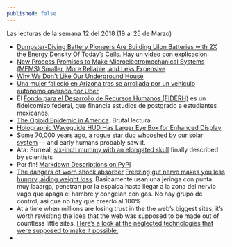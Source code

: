 ```yaml
---
published: false
---
```

Las lecturas de la semana 12 del 2018 (19 al 25 de Marzo)

- [ Dumpster-Diving Battery Pioneers Are Building LiIon Batteries with 2X the Energy Density Of Today’s Cells](https://www.pddnet.com/article/2018/03/dumpster-diving-battery-pioneers-are-building-liion-batteries-2x-energy-density-todays-cells). Hay un [video con explicacion](https://www.youtube.com/watch?v=plw4MMdbjLI).
- [New Process Promises to Make Microelectromechanical Systems (MEMS) Smaller, More Reliable, and Less Expensive](https://www.pddnet.com/news/2018/03/new-process-promises-make-microelectromechanical-systems-mems-smaller-more-reliable-and-less)
- [Why We Don't Like Our Underground House](https://dengarden.com/misc/The-Pitfalls-of-an-Underground-House)
- [Una mujer falleció en Arizona tras se arrollada por un vehículo autónomo operado por Uber](https://elpais.com/tecnologia/2018/03/19/actualidad/1521479089_032894.html?id_externo_rsoc=FB_CM)
- El [Fondo para el Desarrollo de Recursos Humanos (FIDERH)](http://www.fiderh.org.mx/) es un fideicomiso federal, que financia estudios de postgrado a estudiantes mexicanos.
- [The Opioid Epidemic in America](https://www.globalresearch.ca/the-opioid-epidemic-in-america-killing-one-million-workers-the-triumph-of-capital/5627300). Brutal lectura.
- [Holographic Waveguide HUD Has Larger Eye Box for Enhanced Display](https://www.photonics.com/Article.aspx?AID=63227&refer=weeklyNewsletter&utm_source=weeklyNewsletter_2018_03_22&utm_medium=email&utm_campaign=weeklyNewsletter&PID=6)
- Some 70,000 years ago, [a rogue star duo whooshed by our solar system](https://www.zmescience.com/science/news-science/rogue-star-solar-system-22032018/?utm_source=ZME+Science+Newsletter&utm_campaign=40c9ad7753-RSS_EMAIL_CAMPAIGN&utm_medium=email&utm_term=0_3b5aad2288-40c9ad7753-242777289&goal=0_3b5aad2288-40c9ad7753-242777289) — and early humans probably saw it.
- Ata: Surreal, [six-inch mummy with an elongated skull](https://www.zmescience.com/medicine/genetic/six-inch-mummy-skull-22032018/) finally described by scientists
- Por fin! [Markdown Descriptions on PyPI](https://dustingram.com/articles/2018/03/16/markdown-descriptions-on-pypi)
- [The dangers of worn shock absorber](http://www.tenneco.com/the_hidden_danger_of_worn_out_shock_absorbers/)
[Freezing gut nerve makes you less hungry, aiding weight loss](https://www.zmescience.com/science/news-science/gut-nerve-freeze-423432/). Basicamente usan una jeringa con punta muy laaarga, penetran por la espalda hasta llegar a la zona del nervio vago que apaga el hambre y congelan con gas. No hay grupo de control, asi que no hay que creerlo al 100%.
- At a time when millions are losing trust in the the web’s biggest sites, it’s worth revisiting the idea that the web was supposed to be made out of countless little sites. [Here’s a look at the neglected technologies that were supposed to make it possible.](https://medium.com/@anildash/the-missing-building-blocks-of-the-web-3fa490ae5cbc)
- 
